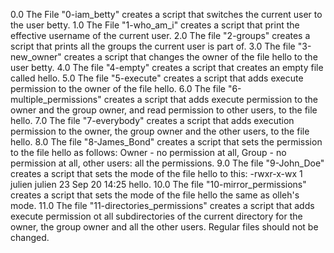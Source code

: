 0.0 The File "0-iam_betty" creates a script that switches the current user to the user betty.
1.0 The File "1-who_am_i" creates a script that print the effective username of the current user.
2.0 The file "2-groups" creates a script that prints all the groups the current user is part of.
3.0 The file "3-new_owner" creates a script that changes the owner of the file hello to the user betty.
4.0 The file "4-empty" creates  a script that creates an empty file called hello.
5.0 The file "5-execute" creates a script that adds execute permission to the owner of the file hello.
6.0 The file "6-multiple_permissions" creates a script that adds execute permission to the owner and the group owner, and read permission to other users, to the file hello.
7.0 The file "7-everybody" creates a script that adds execution permission to the owner, the group owner and the other users, to the file hello.
8.0 The file "8-James_Bond" creates a script that sets the permission to the file hello as follows: Owner - no permission at all, Group - no permission at all, other users: all the permissions.
9.0 The file "9-John_Doe" creates a script that sets the mode of the file hello to this: -rwxr-x-wx 1 julien julien 23 Sep 20 14:25 hello.
10.0 The file "10-mirror_permissions" creates a script that sets the mode of the file hello the same as olleh's mode.
11.0 The file "11-directories_permissions" creates a script that adds execute permission ot all subdirectories of the current directory for the owner, the group owner and all the other users. Regular files should not be changed. 
